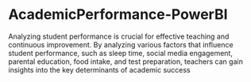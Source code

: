 # AcademicPerformance-PowerBI
Analyzing student performance is crucial for effective teaching and continuous improvement. By analyzing various factors that influence student performance, such as sleep time, social media engagement, parental education, food intake, and test preparation, teachers can gain insights into the key determinants of academic success
